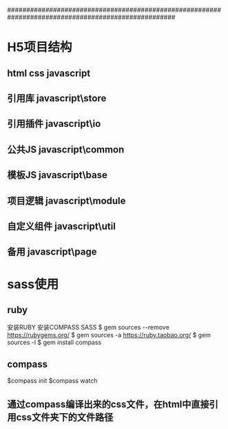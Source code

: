 ####################################################################################################

# H5项目结构

## html css javascript
## 引用库   javascript\store      
## 引用插件 javascript\io
## 公共JS   javascript\common
## 模板JS   javascript\base   
## 项目逻辑 javascript\module
## 自定义组件 javascript\util
## 备用     javascript\page

# sass使用
##  ruby
安装RUBY 安装COMPASS SASS
$ gem sources --remove https://rubygems.org/
$ gem sources -a https://ruby.taobao.org/
$ gem sources -l
$ gem install compass

##  compass 
$compass init
$compass watch

## 通过compass编译出来的css文件，在html中直接引用css文件夹下的文件路径

                          
